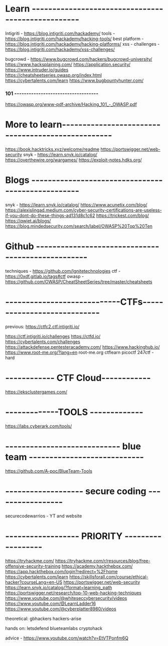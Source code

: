 # Learn --------------------------------------------------
Intigriti - https://blog.intigriti.com/hackademy/
	tools - https://blog.intigriti.com/hackademy/hacking-tools/
	best platform - https://blog.intigriti.com/hackademy/hacking-platforms/
	xss - challenges - https://blog.intigriti.com/hackademy/xss-challenges/


bugcrowd - https://www.bugcrowd.com/hackers/bugcrowd-university/
https://www.hacksplaining.com/
https://application.security/
https://www.intruder.io/guides
https://cheatsheetseries.owasp.org/index.html
https://cybertalents.com/learn
https://www.bugbountyhunter.com/

### 101 -----------------------------------
https://owasp.org/www-pdf-archive/Hacking_101_-_OWASP.pdf



# More to learn--------------------------------------------------
https://book.hacktricks.xyz/welcome/readme
https://portswigger.net/web-security
snyk - https://learn.snyk.io/catalog/
https://overthewire.org/wargames/
https://exploit-notes.hdks.org/



# Blogs --------------------------------------------------
snyk - https://learn.snyk.io/catalog/
https://www.acunetix.com/blog/
https://alexislingad.medium.com/cyber-security-certifications-are-useless-if-you-dont-do-these-things-ad131d8c1c62
https://trickest.com/blog/
https://qwiet.ai/blogs/
https://blog.mindedsecurity.com/search/label/OWASP%20Top%20Ten


# Github --------------------------------------------------
techniques - https://github.com/Ignitetechnologies
ctf - https://0xdf.gitlab.io/tags#ctf
owasp - https://github.com/OWASP/CheatSheetSeries/tree/master/cheatsheets

# ----------------------------CTFs----------------------------

previous:
https://ctfc2.ctf.intigriti.io/

https://ctf.intigriti.io/challenges
https://ctfd.io/
https://cybertalents.com/challenges
https://attackdefense.pentesteracademy.com/
https://www.hackinghub.io/
https://www.root-me.org/?lang=en
root-me.org
ctflearn
picoctf
247ctf - hard



# ------------ CTF Cloud------------

https://eksclustergames.com/

# -------------TOOLS -------------
https://labs.cyberark.com/tools/



# ---------------------------- blue team ----------------------------
https://github.com/A-poc/BlueTeam-Tools
	

# ------------------- secure coding -----------------
securecodewarrios - YT and website



# ------------------ PRIORITY ------------------
https://tryhackme.com/
https://tryhackme.com/r/resources/blog/free-offensive-security-training
https://academy.hackthebox.com/
https://app.hackthebox.com/login?redirect=%2Fhome
https://cybertalents.com/learn
https://skillsforall.com/course/ethical-hacker?courseLang=en-US
https://portswigger.net/web-security
https://learn.snyk.io/catalog/?format=learning_path
https://portswigger.net/research/top-10-web-hacking-techniques
https://www.youtube.com/@whiteseccybersecurity/videos
https://www.youtube.com/@LearnLadder16
https://www.youtube.com/@cyberplatter8980/videos





theoretical:
	gbhackers
	hackers-arise

hands on:
	letsdefend
	blueteamlabs
	cryptohack


advice - https://www.youtube.com/watch?v=EtVTPonfm6Q
